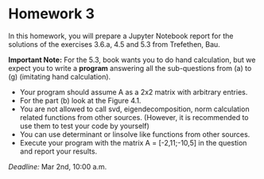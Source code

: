 # Homework 3
In this homework, you will prepare a Jupyter Notebook report for the solutions of the exercises 3.6.a, 4.5 and 5.3 from Trefethen, Bau.

**Important Note:** For the 5.3, book wants you to do hand calculation, but we expect you to write a **program** answering all the sub-questions from (a) to (g) (imitating hand calculation). 
* Your program should assume A as a 2x2 matrix with arbitrary entries. 
* For the part (b) look at the Figure 4.1.
* You are not allowed to call svd, eigendecomposition, norm calculation related functions from other sources. (However, it is recommended to use them to test your code by yourself)
* You can use determinant or linsolve like functions from other sources.
* Execute your program with the matrix A = [-2,11;-10,5] in the question and report your results.

_Deadline:_ Mar 2nd, 10:00 a.m.
